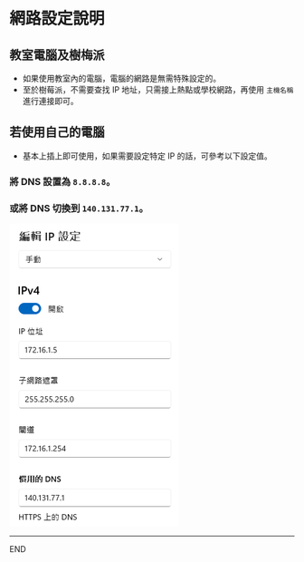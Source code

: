 # 網路設定說明

## 教室電腦及樹梅派

- 如果使用教室內的電腦，電腦的網路是無需特殊設定的。
- 至於樹莓派，不需要查找 IP 地址，只需接上熱點或學校網路，再使用 `主機名稱` 進行連接即可。

## 若使用自己的電腦

- 基本上插上即可使用，如果需要設定特定 IP 的話，可參考以下設定值。

### 將 DNS 設置為 `8.8.8.8`。

### 或將 DNS 切換到 `140.131.77.1`。

![DNS](images/DNS.png)

---

END
